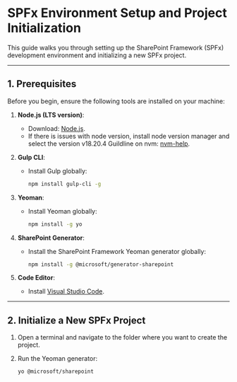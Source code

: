 # SPFx Environment Setup and Project Initialization

This guide walks you through setting up the SharePoint Framework (SPFx) development environment and initializing a new SPFx project.

---

## **1. Prerequisites**

Before you begin, ensure the following tools are installed on your machine:

1. **Node.js (LTS version)**:
   - Download: [Node.js](https://nodejs.org/).
   - If there is issues with node version, install node version manager and select the version v18.20.4
   Guildline on nvm: [nvm-help](/nvm-help.md).


2. **Gulp CLI**:
   - Install Gulp globally:
     ```bash
     npm install gulp-cli -g
     ```

3. **Yeoman**:
   - Install Yeoman globally:
     ```bash
     npm install -g yo
     ```

4. **SharePoint Generator**:
   - Install the SharePoint Framework Yeoman generator globally:
     ```bash
     npm install -g @microsoft/generator-sharepoint
     ```

5. **Code Editor**:
   - Install [Visual Studio Code](https://code.visualstudio.com/).

---

## **2. Initialize a New SPFx Project**

1. Open a terminal and navigate to the folder where you want to create the project.

2. Run the Yeoman generator:
   ```bash
   yo @microsoft/sharepoint
